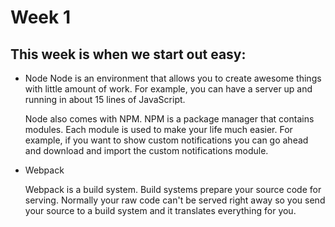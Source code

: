 # Week 1

## This week is when we start out easy:

* Node
    Node is an environment that allows you to create awesome things with little amount
    of work. For example, you can have a server up and running in about 15 lines of 
    JavaScript. 
    
    Node also comes with NPM. NPM is a package manager that contains modules. Each module
    is used to make your life much easier. For example, if you want to show custom notifications
    you can go ahead and download and import the custom notifications module. 

* Webpack
    
    Webpack is a build system. Build systems prepare your source code for serving.
    Normally your raw code can't be served right away so you send your source to a 
    build system and it translates everything for you.